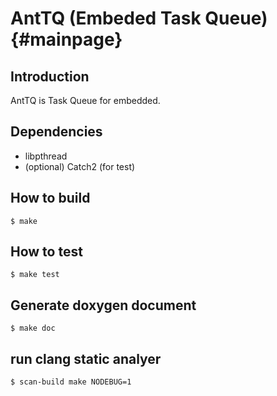 AntTQ (Embeded Task Queue) {#mainpage}
==========================

Introduction
------------

AntTQ is Task Queue for embedded.

Dependencies
------------

- libpthread
- (optional) Catch2 (for test)

How to build
------------

```
$ make
```

How to test
-----------

```
$ make test
```

Generate doxygen document
-------------------------

```
$ make doc
```

run clang static analyer
------------------------

```
$ scan-build make NODEBUG=1
```
